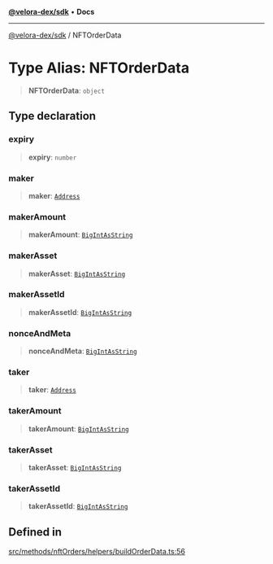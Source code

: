 [**@velora-dex/sdk**](../README.md) • **Docs**

***

[@velora-dex/sdk](../globals.md) / NFTOrderData

# Type Alias: NFTOrderData

> **NFTOrderData**: `object`

## Type declaration

### expiry

> **expiry**: `number`

### maker

> **maker**: [`Address`](Address.md)

### makerAmount

> **makerAmount**: [`BigIntAsString`](../-internal-/type-aliases/BigIntAsString.md)

### makerAsset

> **makerAsset**: [`BigIntAsString`](../-internal-/type-aliases/BigIntAsString.md)

### makerAssetId

> **makerAssetId**: [`BigIntAsString`](../-internal-/type-aliases/BigIntAsString.md)

### nonceAndMeta

> **nonceAndMeta**: [`BigIntAsString`](../-internal-/type-aliases/BigIntAsString.md)

### taker

> **taker**: [`Address`](Address.md)

### takerAmount

> **takerAmount**: [`BigIntAsString`](../-internal-/type-aliases/BigIntAsString.md)

### takerAsset

> **takerAsset**: [`BigIntAsString`](../-internal-/type-aliases/BigIntAsString.md)

### takerAssetId

> **takerAssetId**: [`BigIntAsString`](../-internal-/type-aliases/BigIntAsString.md)

## Defined in

[src/methods/nftOrders/helpers/buildOrderData.ts:56](https://github.com/VeloraDEX/paraswap-sdk/blob/feat/velora/src/methods/nftOrders/helpers/buildOrderData.ts#L56)
